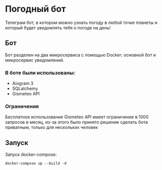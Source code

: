 # Погодный бот

Телеграм бот, в котором можно узнать погоду в любой точке планеты и который будет уведомлять тебя о погоде на день!


## Бот

Бот разделен на два микросервиса с помощью Docker: основной бот и микросервис уведомлений.

### В боте были использованы: 
- Aiogram 3
- SQLalchemy
- Gismeteo API

### Ограничения

Бесплатное использование Gismeteo API имеет ограничение в 1000 запросов в месяц, из-за этого было принято решение сделать бота приватным, только для нескольких человек


## Запуск

Запуск docker-compose:
```
docker-compose up --build -d
```